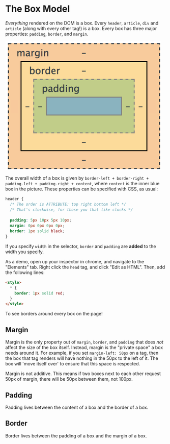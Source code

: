 # The Box Model

_Everything_ rendered on the DOM is a box. Every `header`, `article`, `div` and `article` (along with every other tag!) is a box. Every box has three major properties: `padding`, `border`, and `margin`.

![Box Model](./images/box-model.png?raw=true)

The overall width of a box is given by `border-left + border-right + padding-left + padding-right + content`, where `content` is the inner blue box in the picture. These properties can be specified with CSS, as usual:

```css
header {
  /* The order is ATTRIBUTE: top right bottom left */
  /* That's clockwise, for those you that like clocks */

  padding: 5px 10px 5px 10px;
  margin: 0px 0px 0px 0px;
  border: 1px solid black;
}
```

If you specify `width` in the selector, `border` and `padding` are **added** to the width you specify.

As a demo, open up your inspector in chrome, and navigate to the "Elements" tab. Right click the `head` tag, and click "Edit as HTML". Then, add the following lines:

```html
<style>
  * {
    border: 1px solid red;
  }
</style>
```

To see borders around every box on the page!

## Margin
Margin is the only property out of `margin`, `border`, and `padding` that does _not_ affect the size of the box itself. Instead, margin is the "private space" a box needs around it. For example, if you set `margin-left: 50px` on a tag, then the box that tag renders will have nothing in the 50px to the left of it. The box will 'move itself over' to ensure that this space is respected.

Margin is not additive. This means if two boxes next to each other request 50px of margin, there will be 50px between them, not 100px.

## Padding
Padding lives between the content of a box and the border of a box.

## Border
Border lives between the padding of a box and the margin of a box.
